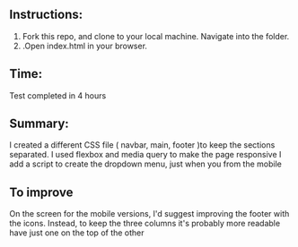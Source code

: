 

## Instructions:
1. Fork this repo, and clone to your local machine. Navigate into the folder.
2. .Open index.html in your browser.

## Time:
Test completed in 4 hours

## Summary:
I created a different CSS file ( navbar, main, footer )to keep the sections
 separated.
I used flexbox and media query to make the page responsive 
I add a script to create the dropdown menu, just when you from the mobile

## To improve
On the screen for the mobile versions, I'd suggest improving the footer with the icons.
Instead, to keep the three columns it's probably more readable have just one on the top of the other
